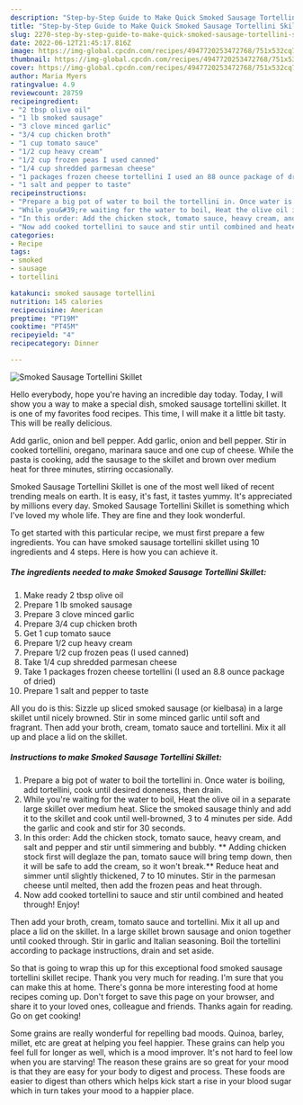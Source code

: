 ```yaml
---
description: "Step-by-Step Guide to Make Quick Smoked Sausage Tortellini Skillet"
title: "Step-by-Step Guide to Make Quick Smoked Sausage Tortellini Skillet"
slug: 2270-step-by-step-guide-to-make-quick-smoked-sausage-tortellini-skillet
date: 2022-06-12T21:45:17.816Z
image: https://img-global.cpcdn.com/recipes/4947720253472768/751x532cq70/smoked-sausage-tortellini-skillet-recipe-main-photo.jpg
thumbnail: https://img-global.cpcdn.com/recipes/4947720253472768/751x532cq70/smoked-sausage-tortellini-skillet-recipe-main-photo.jpg
cover: https://img-global.cpcdn.com/recipes/4947720253472768/751x532cq70/smoked-sausage-tortellini-skillet-recipe-main-photo.jpg
author: Maria Myers
ratingvalue: 4.9
reviewcount: 28759
recipeingredient:
- "2 tbsp olive oil"
- "1 lb smoked sausage"
- "3 clove minced garlic"
- "3/4 cup chicken broth"
- "1 cup tomato sauce"
- "1/2 cup heavy cream"
- "1/2 cup frozen peas I used canned"
- "1/4 cup shredded parmesan cheese"
- "1 packages frozen cheese tortellini I used an 88 ounce package of dried"
- "1 salt and pepper to taste"
recipeinstructions:
- "Prepare a big pot of water to boil the tortellini in. Once water is boiling, add tortellini, cook until desired doneness, then drain."
- "While you&#39;re waiting for the water to boil, Heat the olive oil in a separate large skillet over medium heat. Slice the smoked sausage thinly and add it to the skillet and cook until well-browned, 3 to 4 minutes per side. Add the garlic and cook and stir for 30 seconds."
- "In this order: Add the chicken stock, tomato sauce, heavy cream, and salt and pepper and stir until simmering and bubbly. ** Adding chicken stock first will deglaze the pan, tomato sauce will bring temp down, then it will be safe to add the cream, so it won&#39;t break.** Reduce heat and simmer until slightly thickened, 7 to 10 minutes. Stir in the parmesan cheese until melted, then add the frozen peas and heat through."
- "Now add cooked tortellini to sauce and stir until combined and heated through! Enjoy!"
categories:
- Recipe
tags:
- smoked
- sausage
- tortellini

katakunci: smoked sausage tortellini 
nutrition: 145 calories
recipecuisine: American
preptime: "PT19M"
cooktime: "PT45M"
recipeyield: "4"
recipecategory: Dinner

---
```



![Smoked Sausage Tortellini Skillet](https://img-global.cpcdn.com/recipes/4947720253472768/751x532cq70/smoked-sausage-tortellini-skillet-recipe-main-photo.jpg)

Hello everybody, hope you're having an incredible day today. Today, I will show you a way to make a special dish, smoked sausage tortellini skillet. It is one of my favorites food recipes. This time, I will make it a little bit tasty. This will be really delicious.

Add garlic, onion and bell pepper. Add garlic, onion and bell pepper. Stir in cooked tortellini, oregano, marinara sauce and one cup of cheese. While the pasta is cooking, add the sausage to the skillet and brown over medium heat for three minutes, stirring occasionally.

Smoked Sausage Tortellini Skillet is one of the most well liked of recent trending meals on earth. It is easy, it's fast, it tastes yummy. It's appreciated by millions every day. Smoked Sausage Tortellini Skillet is something which I've loved my whole life. They are fine and they look wonderful.


To get started with this particular recipe, we must first prepare a few ingredients. You can have smoked sausage tortellini skillet using 10 ingredients and 4 steps. Here is how you can achieve it.

<!--inarticleads1-->

##### The ingredients needed to make Smoked Sausage Tortellini Skillet:

1. Make ready 2 tbsp olive oil
1. Prepare 1 lb smoked sausage
1. Prepare 3 clove minced garlic
1. Prepare 3/4 cup chicken broth
1. Get 1 cup tomato sauce
1. Prepare 1/2 cup heavy cream
1. Prepare 1/2 cup frozen peas (I used canned)
1. Take 1/4 cup shredded parmesan cheese
1. Take 1 packages frozen cheese tortellini (I used an 8.8 ounce package of dried)
1. Prepare 1 salt and pepper to taste


All you do is this: Sizzle up sliced smoked sausage (or kielbasa) in a large skillet until nicely browned. Stir in some minced garlic until soft and fragrant. Then add your broth, cream, tomato sauce and tortellini. Mix it all up and place a lid on the skillet. 

<!--inarticleads2-->

##### Instructions to make Smoked Sausage Tortellini Skillet:

1. Prepare a big pot of water to boil the tortellini in. Once water is boiling, add tortellini, cook until desired doneness, then drain.
1. While you&#39;re waiting for the water to boil, Heat the olive oil in a separate large skillet over medium heat. Slice the smoked sausage thinly and add it to the skillet and cook until well-browned, 3 to 4 minutes per side. Add the garlic and cook and stir for 30 seconds.
1. In this order: Add the chicken stock, tomato sauce, heavy cream, and salt and pepper and stir until simmering and bubbly. ** Adding chicken stock first will deglaze the pan, tomato sauce will bring temp down, then it will be safe to add the cream, so it won&#39;t break.** Reduce heat and simmer until slightly thickened, 7 to 10 minutes. Stir in the parmesan cheese until melted, then add the frozen peas and heat through.
1. Now add cooked tortellini to sauce and stir until combined and heated through! Enjoy!


Then add your broth, cream, tomato sauce and tortellini. Mix it all up and place a lid on the skillet. In a large skillet brown sausage and onion together until cooked through. Stir in garlic and Italian seasoning. Boil the tortellini according to package instructions, drain and set aside. 

So that is going to wrap this up for this exceptional food smoked sausage tortellini skillet recipe. Thank you very much for reading. I'm sure that you can make this at home. There's gonna be more interesting food at home recipes coming up. Don't forget to save this page on your browser, and share it to your loved ones, colleague and friends. Thanks again for reading. Go on get cooking!

Some grains are really wonderful for repelling bad moods. Quinoa, barley, millet, etc are great at helping you feel happier. These grains can help you feel full for longer as well, which is a mood improver. It's not hard to feel low when you are starving! The reason these grains are so great for your mood is that they are easy for your body to digest and process. These foods are easier to digest than others which helps kick start a rise in your blood sugar which in turn takes your mood to a happier place.
